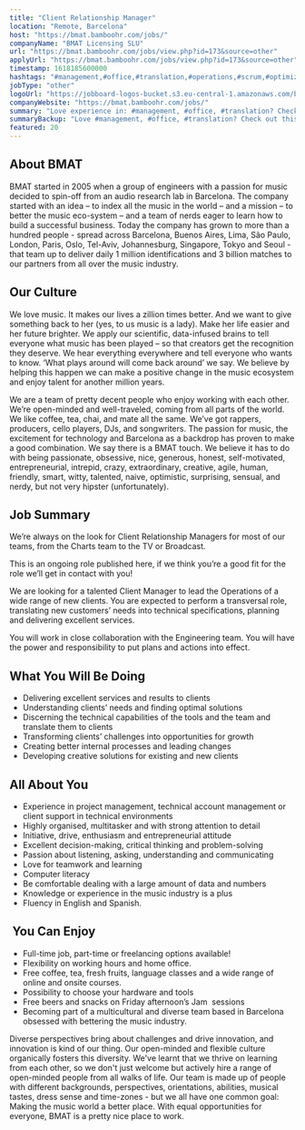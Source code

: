 ```yaml
---
title: "Client Relationship Manager"
location: "Remote, Barcelona"
host: "https://bmat.bamboohr.com/jobs/"
companyName: "BMAT Licensing SLU"
url: "https://bmat.bamboohr.com/jobs/view.php?id=173&source=other"
applyUrl: "https://bmat.bamboohr.com/jobs/view.php?id=173&source=other"
timestamp: 1618185600000
hashtags: "#management,#office,#translation,#operations,#scrum,#optimization,#English"
jobType: "other"
logoUrl: "https://jobboard-logos-bucket.s3.eu-central-1.amazonaws.com/bmat-licensing-slu"
companyWebsite: "https://bmat.bamboohr.com/jobs/"
summary: "Love experience in: #management, #office, #translation? Check out this job post!"
summaryBackup: "Love #management, #office, #translation? Check out this job post!"
featured: 20
---
```


## About BMAT 

BMAT started in 2005 when a group of engineers with a passion for music decided to spin-off from an audio research lab in Barcelona. The company started with an idea – to index all the music in the world – and a mission – to better the music eco-system – and a team of nerds eager to learn how to build a successful business. Today the company has grown to more than a hundred people - spread across Barcelona, Buenos Aires, Lima, São Paulo, London, Paris, Oslo, Tel-Aviv, Johannesburg, Singapore, Tokyo and Seoul - that team up to deliver daily 1 million identifications and 3 billion matches to our partners from all over the music industry.

## Our Culture 

We love music. It makes our lives a zillion times better. And we want to give something back to her (yes, to us music is a lady). Make her life easier and her future brighter. We apply our scientific, data-infused brains to tell everyone what music has been played – so that creators get the recognition they deserve. We hear everything everywhere and tell everyone who wants to know. ‘What plays around will come back around’ we say. We believe by helping this happen we can make a positive change in the music ecosystem and enjoy talent for another million years.

We are a team of pretty decent people who enjoy working with each other. We’re open-minded and well-traveled, coming from all parts of the world. We like coffee, tea, chai, and mate all the same. We’ve got rappers, producers, cello players, DJs, and songwriters. The passion for music, the excitement for technology and Barcelona as a backdrop has proven to make a good combination. We say there is a BMAT touch. We believe it has to do with being passionate, obsessive, nice, generous, honest, self-motivated, entrepreneurial, intrepid, crazy, extraordinary, creative, agile, human, friendly, smart, witty, talented, naive, optimistic, surprising, sensual, and nerdy, but not very hipster (unfortunately).

## Job Summary

We’re always on the look for Client Relationship Managers for most of our teams, from the Charts team to the TV or Broadcast. 

This is an ongoing role published here, if we think you’re a good fit for the role we’ll get in contact with you!

We are looking for a talented Client Manager to lead the Operations of a wide range of new clients. You are expected to perform a transversal role, translating new customers’ needs into technical specifications, planning and delivering excellent services. 

You will work in close collaboration with the Engineering team. You will have the power and responsibility to put plans and actions into effect.

## What You Will Be Doing

*   Delivering excellent services and results to clients
*   Understanding clients’ needs and finding optimal solutions
*   Discerning the technical capabilities of the tools and the team and translate them to clients
*   Transforming clients’ challenges into opportunities for growth
*   Creating better internal processes and leading changes
*   Developing creative solutions for existing and new clients

## All About You 

*   Experience in project management, technical account management or client support in technical environments
*   Highly organised, multitasker and with strong attention to detail
*   Initiative, drive, enthusiasm and entrepreneurial attitude
*   Excellent decision-making, critical thinking and problem-solving
*   Passion about listening, asking, understanding and communicating
*   Love for teamwork and learning
*   Computer literacy
*   Be comfortable dealing with a large amount of data and numbers
*   Knowledge or experience in the music industry is a plus
*   Fluency in English and Spanish.

##  You Can Enjoy

*   Full-time job, part-time or freelancing options available!
*   Flexibility on working hours and home office.
*   Free coffee, tea, fresh fruits, language classes and a wide range of online and onsite courses.
*   Possibility to choose your hardware and tools
*   Free beers and snacks on Friday afternoon’s Jam  sessions
*   Becoming part of a multicultural and diverse team based in Barcelona obsessed with bettering the music industry.

Diverse perspectives bring about challenges and drive innovation, and innovation is kind of our thing. Our open-minded and flexible culture organically fosters this diversity. We've learnt that we thrive on learning from each other, so we don't just welcome but actively hire a range of open-minded people from all walks of life. Our team is made up of people with different backgrounds, perspectives, orientations, abilities, musical tastes, dress sense and time-zones - but we all have one common goal: Making the music world a better place. With equal opportunities for everyone, BMAT is a pretty nice place to work.
